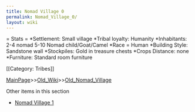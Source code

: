 ```yaml
---
title: Nomad Village 0
permalink: Nomad_Village_0/
layout: wiki
---
```

= Stats =
*Settlement: Small village
*Tribal loyalty: Humanity
*Inhabitants: 2-4 nomad 5-10 Nomad child/Goat/Camel
*Race = Human
*Building Style: Sandstone wall
*Stockpiles: Gold in treasure chests
*Crops Distance: none
*Furniture: Standard room furniture  

[[Category: Tribes]]

[MainPage](/keeperrl_wiki/ "wikilink")>>[Old_Wiki](/keeperrl_wiki/Old_Wiki "wikilink")>>[Old_Nomad_Village](/keeperrl_wiki/Old_Nomad_Village "wikilink")

Other items in this section
-    [Nomad Village 1](/keeperrl_wiki/Nomad_Village_1 "wikilink")
